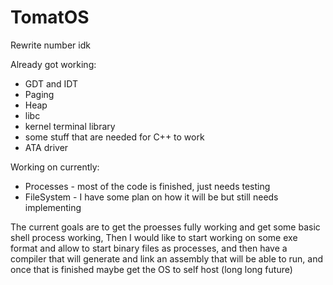 # TomatOS

Rewrite number idk

Already got working:
* GDT and IDT
* Paging
* Heap
* libc
* kernel terminal library
* some stuff that are needed for C++ to work
* ATA driver

Working on currently:
* Processes - most of the code is finished, just needs testing
* FileSystem - I have some plan on how it will be but still needs implementing

The current goals are to get the proesses fully working and get some basic shell process working, Then I would like to start working on some exe format and allow to start binary files as processes, and then have a compiler that will generate and link an assembly that will be able to run, and once that is finished maybe get the OS to self host (long long future)
